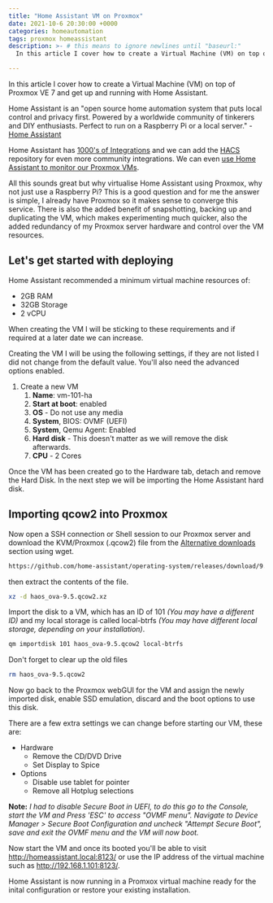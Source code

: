 ```yaml
---
title: "Home Assistant VM on Proxmox"
date: 2021-10-6 20:30:00 +0000
categories: homeautomation
tags: proxmox homeassistant
description: >- # this means to ignore newlines until "baseurl:"
  In this article I cover how to create a Virtual Machine (VM) on top of Proxmox VE 7 and get up and running with Home Assistant.

---
```


In this article I cover how to create a Virtual Machine (VM) on top of Proxmox VE 7 and get up and running with Home Assistant.

Home Assistant is an "open source home automation system that puts local control and privacy first.  Powered by a worldwide community of tinkerers and DIY enthusiasts.  Perfect to run on a Raspberry Pi or a local server." - [Home Assistant](https://www.home-assistant.io/)

Home Assistant has [1000's of Integrations](https://www.home-assistant.io/integrations/) and we can add the [HACS](https://hacs.xyz/) repository for even more community integrations. We can even [use Home Assistant to monitor our Proxmox VMs](https://www.home-assistant.io/integrations/proxmoxve/).

All this sounds great but why virtualise Home Assistant using Proxmox, why not just use a Raspberry Pi? This is a good question and for me the answer is simple, I already have Proxmox so it makes sense to converge this service. There is also the added benefit of snapshotting, backing up and duplicating the VM, which makes experimenting much quicker, also the added redundancy of my Proxmox server hardware and control over the VM resources.

## Let's get started with deploying

Home Assistant recommended a minimum virtual machine resources of:

* 2GB RAM
* 32GB Storage
* 2 vCPU

When creating the VM I will be sticking to these requirements and if required at a later date we can increase.

Creating the VM I will be using the following settings, if they are not listed I did not change from the default value. You'll also need the advanced options enabled.

1. Create a new VM
   1. **Name**: vm-101-ha
   2. **Start at boot**: enabled
   3. **OS** - Do not use any media
   4. **System**, BIOS: OVMF (UEFI)
   5. **System**, Qemu Agent: Enabled
   6. **Hard disk** - This doesn't matter as we will remove the disk afterwards.
   7. **CPU** - 2 Cores

Once the VM has been created go to the Hardware tab, detach and remove the Hard Disk. In the next step we will be importing the Home Assistant hard disk.

## Importing qcow2 into Proxmox

Now open a SSH connection or Shell session to our Proxmox server and download the KVM/Proxmox (.qcow2) file from the [Alternative downloads](https://www.home-assistant.io/installation/alternative) section using wget.

```bash
https://github.com/home-assistant/operating-system/releases/download/9.5/haos_ova-9.5.qcow2.xz
```

then extract the contents of the file.

```bash
xz -d haos_ova-9.5.qcow2.xz
```

Import the disk to a VM, which has an ID of 101 *(You may have a different ID)* and my local storage is called local-btrfs *(You may have different local storage, depending on your installation)*.

```bash
qm importdisk 101 haos_ova-9.5.qcow2 local-btrfs
```

Don't forget to clear up the old files

```bash
rm haos_ova-9.5.qcow2
```

Now go back to the Proxmox webGUI for the VM and assign the newly imported disk, enable SSD emulation, discard and the boot options to use this disk.

There are a few extra settings we can change before starting our VM, these are:

* Hardware
  * Remove the CD/DVD Drive
  * Set Display to Spice
* Options
  * Disable use tablet for pointer
  * Remove all Hotplug selections


**Note:** *I had to disable Secure Boot in UEFI, to do this go to the Console, start the VM and Press 'ESC' to access "OVMF menu". Navigate to Device Manager > Secure Boot Configuration and uncheck "Attempt Secure Boot", save and exit the OVMF menu and the VM will now boot.*

Now start the VM and once its booted you'll be able to visit <http://homeassistant.local:8123/> or use the IP address of the virtual machine such as <http://192.168.1.101:8123/>.

Home Assistant is now running in a Promxox virtual machine ready for the inital configuration or restore your existing installation.
